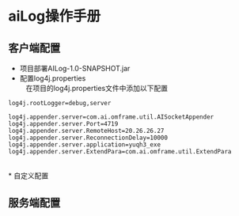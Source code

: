# aiLog操作手册

## 客户端配置
 * 项目部署AILog-1.0-SNAPSHOT.jar<br>
 * 配置log4j.properties<br>
    在项目的log4j.properties文件中添加以下配置
 ```
 log4j.rootLogger=debug,server
 ```
 ```
log4j.appender.server=com.ai.omframe.util.AISocketAppender
log4j.appender.server.Port=4719
log4j.appender.server.RemoteHost=20.26.26.27
log4j.appender.server.ReconnectionDelay=10000
log4j.appender.server.application=yuqh3_exe
log4j.appender.server.ExtendPara=com.ai.omframe.util.ExtendPara
```
<br>
* 自定义配置

## 服务端配置


